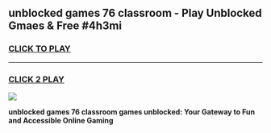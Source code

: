 
## unblocked games 76 classroom - Play Unblocked Gmaes & Free #4h3mi
<h3>
<a href="https://premium.freeplayer.one?title=unblocked_games_76_classroom&ref=01M">CLICK TO PLAY</a></h3>
<hr>

<h3>
<a href="https://premium.freeplayer.one?title=unblocked_games_76_classroom&ref=01M">CLICK 2 PLAY</a>
  
</h3>

<a href="https://premium.freeplayer.one?title=unblocked_games_76_classroom&ref=01M"><img src="https://clearcache.store/games.png"></a>


**unblocked games 76 classroom games unblocked: Your Gateway to Fun and Accessible Online Gaming**
